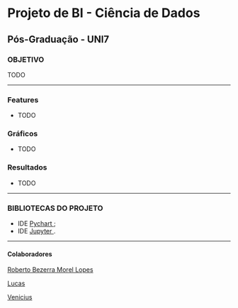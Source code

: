 # Projeto de BI - Ciência de Dados
## Pós-Graduação - UNI7

### OBJETIVO
TODO

----------------------------

### Features 
- TODO

### Gráficos
- TODO

### Resultados
- TODO

----------------------------

### BIBLIOTECAS DO PROJETO
* IDE [ Pychart ](https://www.jetbrains.com/pt-br/pycharm/);
* IDE [ Jupyter ](https://jupyter.org/).

----------------------------
#### Colaboradores
[ Roberto Bezerra Morel Lopes ](https://www.linkedin.com/in/roberto-morel-6b9065193/)

[ Lucas ](https://www.linkedin.com/in/)

[ Venicius ](https://www.linkedin.com/)
